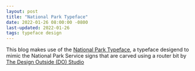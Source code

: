 ```yaml
---
layout: post
title: "National Park Typeface"
date: 2022-01-26 08:00:00 -0800
last-updated: 2022-01-26
tags: typeface design
---
```


This blog makes use of the [National Park Typeface][national-park-typeface], a typeface desigend to mimic the National Park Service signs that are carved using a router bit by [The Design Outside (DO) Studio][do-studio]

[national-park-typeface]: https://jekyllrb.com/docs/home
[do-studio]: https://jeremyshellhorn.com/Design-Outside-Studio
